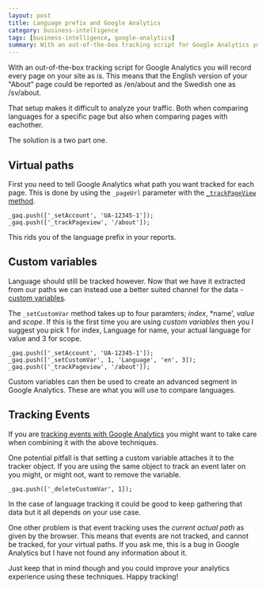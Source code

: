 ```yaml
---
layout: post
title: Language prefix and Google Analytics
category: business-intelligence
tags: [business-intelligence, google-analytics]
summary: With an out-of-the-box tracking script for Google Analytics you will record every page on your site as is. This means that the English version of your "About" page could be reported as /en/about and the Swedish one as /sv/about. That setup makes it difficult to analyze your traffic.
---
```

With an out-of-the-box tracking script for Google Analytics you will record every page on your site as is. This means that the English version of your "About" page could be reported as /en/about and the Swedish one as /sv/about.

That setup makes it difficult to analyze your traffic. Both when comparing languages for a specific page but also when comparing pages with eachother.

The solution is a two part one.

## Virtual paths

First you need to tell Google Analytics what path you want tracked for each page. This is done by using the `_pageUrl` parameter with the [`_trackPageView` method](http://code.google.com/apis/analytics/docs/gaJS/gaJSApiBasicConfiguration.html#_gat.GA_Tracker_._trackPageview).

    _gaq.push(['_setAccount', 'UA-12345-1']);
    _gaq.push(['_trackPageview', '/about']);

This rids you of the language prefix in your reports.

## Custom variables

Language should still be tracked however. Now that we have it extracted from our paths we can instead use a better suited channel for the data -  [custom variables](http://code.google.com/apis/analytics/docs/tracking/gaTrackingCustomVariables.html).

The `_setCustomVar` method takes up to four paramters; *index*, *name', *value* and *scope*. If this is the first time you are using *custom variables* then you I suggest you pick 1 for index, Language for name, your actual language for value and 3 for scope.

    _gaq.push(['_setAccount', 'UA-12345-1']);
    _gaq.push(['_setCustomVar', 1, 'Language', 'en', 3]);
    _gaq.push(['_trackPageview', '/about']);

Custom variables can then be used to create an advanced segment in Google Analytics. These are what you will use to compare languages.

## Tracking Events

If you are [tracking events with Google Analytics](/symfony/tracking-google-analytics-events-with-symfony) you might want to take care when combining it with the above techniques.

One potential pitfall is that setting a custom variable attaches it to the tracker object. If you are using the same object to track an event later on you might, or might not, want to remove the variable.

    _gaq.push(['_deleteCustomVar', 1]);

In the case of language tracking it could be good to keep gathering that data but it all depends on your use case.

One other problem is that event tracking uses the _current actual path_ as given by the browser. This means that events are not tracked, and cannot be tracked, for your virtual paths. If you ask me, this is a bug in Google Analytics but I have not found any information about it.

Just keep that in mind though and you could improve your analytics experience using these techniques. Happy tracking!
